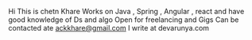 Hi 
This is chetn Khare 
Works on Java , Spring , Angular , react and have good knowledge of Ds and algo 
Open for freelancing and Gigs 
Can be contacted ate ackkhare@gmail.com
I write at devarunya.com
